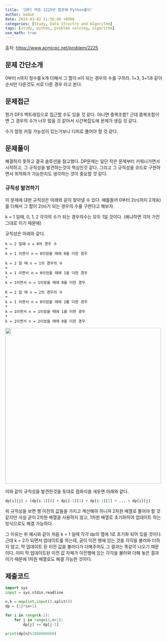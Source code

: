 ```yaml
---
title: '[DP] 백준 2225번 합분해 Python풀이'
author: baduk
date: 2024-03-02 11:56:00 +0900
categories: [Study, Data Structre and Algorithm]
tags: [study, python, problem solving, algorithm]
use_math: true
---
```

출처:
<https://www.acmicpc.net/problem/2225>

## 문제 간단소개
0부터 n까지 정수를 k개 더해서 그 합이 n이 되는 경우의 수를 구하라. 1+3, 3+1과 같이 순서만 다른것도 서로 다른 경우 라고 본다.

## 문제접근
뭔가 DFS 백트래킹으로 접근할 수도 있을 것 같다. 아니면 중복조합? 근데 중복조합이면 그 경우의 수가 너무 많을 것 같아서 시간복잡도에 문제가 생길 것 같다.

수가 엄청 커질 가능성이 있는거보니 디피로 풀어야 할 것 같다.

## 문제풀이
해결하지 못하고 결국 솔루션을 참고했다. DP문제는 일단 작은 문제부터 키워나가면서 시작하고, 그 규칙성을 발견하는것이 핵심인것 같다. 그리고 그 규칙성을 코드로 구현하면서 최적화가 가능한지도 생각하는 것이 중요할 것 같다.

### 규칙성 발견하기
이 문제에 대한 규칙성은 아래와 같이 찾아낼 수 있다.
예를들어 0부터 2(n)까지 2개(k)를 더해서 그 합이 2(n)가 되는 경우의 수를 구한다고 해보자.

k = 1 일때, 0, 1, 2 각각의 수가 되는 경우의수는 모두 1일 것이다. (왜냐하면 각자 가진 그대로 이기 때문에)

규칙성은 아래와 같다.

```
k = 2 일때 n = 0의 경우 수 
=
k = 1 이면서 n = 0이었을 때에 0을 더한 경우
```

```
k = 2 일 때 n = 1의 경우의 수 
=
k = 1 이면서 n = 0이었을 때에 1을 더한 경우
+
k = 1이면서 n = 1이었을 때에 0을 더한 경우
```

```
K = 2 일 때 n = 2의 경우의 수
=  
k = 1 이면서 n = 0이었을 때에 2를 더한 경우
+ 
k = 1이면서 n = 1이었을 때에 1을 더한 경우
+
k = 1이면서 n = 2이었을 때에 0을 더한 경우
```

<img src='https://lh3.googleusercontent.com/pw/AP1GczOx_7R7gAH8GNZWTmRp0fN4oZLc-tGsp8O0-UigkB6RMxCl2Zcd-iGSTCP5b1XvzBupWEYpN9muU27AIWLPtZQaE038EuYOT0YI20f9PMumP-8gI0jeq7jEB__5KxJyfk5uaGn5RotIrS3mFQgWGHT3=w1060-h822-s-no-gm?authuser=0' width ='500'>

이와 같이 규칙성을 발견한것을 토대로 점화식을 세우면 아래와 같다.

```python
dp[i][j] = (dp[i-1][0] + dp[i-1][1] + dp[i-1][2] + ... + dp[i][j]
```

위 규칙성을 보면 행 이전의 값들을 가지고 계산해야 하니까 2차원 배열로 풀어야 할 것 같지만 사실 굳이 2차원 배열을 사용하지 않고, 1차원 배열로 초기화하여 업데이트 하는 방식으로도 해결 가능하다. 

그 이유는 위 예시와 같이 처음 k = 1 일때 각각 dp의 열에 1로 초기화 되어 있을 것이다. 근데 k = 2가 되면서 업데이트를 하는데, 굳이 이전 행에 있는 것을 각각을 불러와 더하지 않고, 막 업데이트 된 이전 값을 불러다가 더해주어도 그 결과는 똑같이 나오기 때문이다. 이미 막 업데이트된 이전 값 자체가 이전행에 있는 각각을 불러와 더해 놓은 결과이기 때문에 1차원 배열로도 해결 가능한 것이다.

## 제출코드
```python
import sys
input = sys.stdin.readline

n,k = map(int,input().split())
dp = [1]*(n+1)

for i in range(k-1):
    for j in range(1,n+1):
        dp[j] += dp[j-1]

print(dp[n]%1000000000)
```